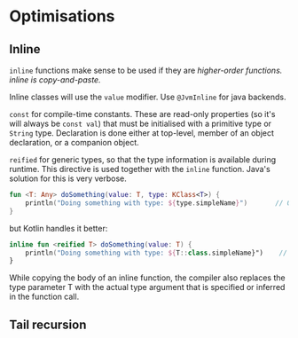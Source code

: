 # Optimisations

## Inline

`inline` functions make sense to be used if they are *higher-order functions. inline is copy-and-paste.* 

Inline classes will use the `value` modifier. Use `@JvmInline` for java backends.

`const` for compile-time constants. These are read-only properties (so it's will always be `const val`) that must be initialised with a primitive type or `String` type. Declaration is done either at top-level, member of an object declaration, or a companion object. 

`reified` for generic types, so that the type information is available during runtime. This directive is used together with the `inline` function. Java's solution for this is very verbose.

```kotlin
fun <T: Any> doSomething(value: T, type: KClass<T>) {
    println("Doing something with type: ${type.simpleName}")       // OK
}
```

but Kotlin handles it better:

```kotlin
inline fun <reified T> doSomething(value: T) {
    println("Doing something with type: ${T::class.simpleName}")    // OK
}
```

While copying the body of an inline function, the compiler also replaces the type parameter T with the actual type argument that is specified or inferred in the function call.

## Tail recursion
